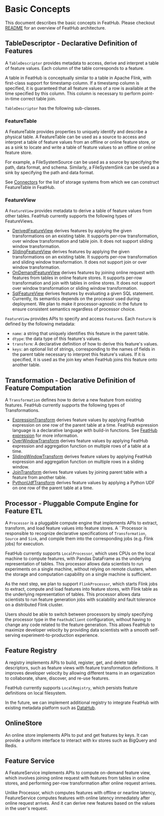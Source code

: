 # Basic Concepts

This document describes the basic concepts in FeatHub. Please checkout
[README](../../README.md#architecture-overview) for an overview of FeatHub
architecture.

## TableDescriptor - Declarative Definition of Features

A `TableDescriptor` provides metadata to access, derive and interpret a
table of feature values. Each column of the table corresponds to a feature.

A table in FeatHub is conceptually similar to a table in Apache Flink, with
first-class support for timestamp column. If a timestamp column is specified, it
is guaranteed that all feature values of a row is available at the time
specified by this column. This column is necessary to perform point-in-time correct
table join.

`TableDescriptor` has the following sub-classes.

### FeatureTable
A FeatureTable provides properties to uniquely identify and describe a physical table. 
A FeatureTable can be used as a source to access and interpret a table of feature 
values from an offline or online feature store, or as a sink to locate and write a table
of feature values to an offline or online feature store.

For example, a FileSystemSource can be used as a source by specifying the path, data 
format, and schema. Similarly, a FileSystemSink can be used as a sink by specifying the 
path and data format.

See [Connectors](connectors) for the list of storage systems from
which we can construct FeatureTable in FeatHub.

### FeatureView

A `FeatureView` provides metadata to derive a table of feature values from
other tables. FeatHub currently supports the following types of FeatureViews.

- [DerivedFeatureView](https://github.com/alibaba/feathub/blob/master/python/feathub/feature_views/derived_feature_view.py)
  derives features by applying the given transformations on an existing table.
  It supports per-row transformation, over window transformation and table join.
  It does not support sliding window transformation.
- [SlidingFeatureView](https://github.com/alibaba/feathub/blob/master/python/feathub/feature_views/sql_feature_view.py)
  derives features by applying the given transformations on an existing table.
  It supports per-row transformation and sliding window transformation. It does
  not support join or over window transformation.
- [OnDemandFeatureView](https://github.com/alibaba/feathub/blob/master/python/feathub/feature_views/on_demand_feature_view.py)
  derives features by joining online request with features from tables in online
  feature stores. It supports per-row transformation and join with tables in
  online stores. It does not support over window transformation or sliding window
  transformation.
- [SqlFeatureView](https://github.com/alibaba/feathub/blob/master/python/feathub/feature_views/sql_feature_view.py)
  derives features by evaluating a given SQL statement.  Currently, its
  semantics depends on the processor used during deployment. We plan to make it
  processor-agnostic in the future to ensure consistent semantics regardless of
  processor choice.

`FeatureView` provides APIs to specify and access `Feature`s. Each `Feature` is
defined by the following metadata:
- `name`: a string that uniquely identifies this feature in the parent table.
- `dtype`: the data type of this feature's values.
- `transform`: A declarative definition of how to derive this feature's values.
- `keys`: an optional list of strings, corresponding to the names of fields in
  the parent table necessary to interpret this feature's values. If it is
  specified, it is used as the join key when FeatHub joins this feature onto
  another table.

## Transformation - Declarative Definition of Feature Computation

A `Transformation` defines how to derive a new feature from existing features.
FeatHub currently supports the following types of Transformations.

- [ExpressionTransform](https://github.com/alibaba/feathub/blob/master/python/feathub/feature_views/transforms/expression_transform.py)
  derives feature values by applying FeatHub expression on one row of the parent
  table at a time. FeatHub expression language is a declarative language with
  build-in functions. See [FeatHub expression](feathub_expression.md) for more
  information.
- [OverWindowTransform](https://github.com/alibaba/feathub/blob/master/python/feathub/feature_views/transforms/expression_transform.py)
  derives feature values by applying FeatHub expression and aggregation function
  on multiple rows of a table at a time.
- [SlidingWindowTransform](https://github.com/alibaba/feathub/blob/master/python/feathub/feature_views/transforms/sliding_window_transform.py)
  derives feature values by applying FeatHub expression and aggregation function
  on multiple rows in a sliding window.
- [JoinTransform](https://github.com/alibaba/feathub/blob/master/python/feathub/feature_views/transforms/expression_transform.py)
  derives feature values by joining parent table with a feature from another
  table.
- [PythonUdfTransform](https://github.com/alibaba/feathub/blob/master/python/feathub/feature_views/transforms/python_udf_transform.py)
  derives feature values by applying a Python UDF on one row of the parent table
  at a time.


## Processor - Pluggable Compute Engine for Feature ETL

A `Processor` is a pluggable compute engine that implements APIs to extract,
transform, and load feature values into feature stores. A ``Processor is
responsible to recognize declarative specifications of `Transformation`,
`Source` and `Sink`, and compile them into the corresponding jobs (e.g. Flink
jobs) for execution.

FeatHub currently supports `LocalProcessor`, which uses CPUs on the local
machine to compute features, with Pandas DataFrame as the underlying
representation of tables. This processor allows data scientists to run
experiments on a single machine, without relying on remote clusters, when the
storage and computation capability on a single machine is sufficient.

As the next step, we plan to support `FlinkProcessor`, which starts Flink jobs
to extract, compute and load features into feature stores, with Flink table as
the underlying representation of tables. This processor allows data scientists
to run feature generation jobs with scalability and fault tolerance on a
distributed Flink cluster.

Users should be able to switch between processors by simply specifying the
processor type in the `FeathubClient` configuration, without having to change
any code related to the feature generation. This allows FeatHub to maximize
developer velocity by providing data scientists with a smooth self-serving
experiment-to-production experience.


## Feature Registry

A registry implements APIs to build, register, get, and delete table
descriptors, such as feature views with feature transformation definitions. It
improves developer velocity by allowing different teams in an organization to
collaborate, share, discover, and re-use features.

FeatHub currently supports `LocalRegistry`, which persists feature definitions
on local filesystem.

In the future, we can implement additional registry to integrate FeatHub with
existing metadata platform such as
[DataHub](https://github.com/datahub-project/datahub).

## OnlineStore

An online store implements APIs to put and get features by keys. It can provide a
uniform interface to interact with kv stores such as BigQuery and Redis.

## Feature Service

A FeatureService implements APIs to compute on-demand feature view, which
involves joining online request with features from tables in online stores, and
performing per-row transformation after online request arrives.

Unlike Processor, which computes features with offline or nearline latency,
FeatureService computes features with online latency immediately after online
request arrives. And it can derive new features based on the values in the
user's request.

